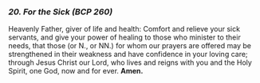 ### _20. For the Sick (BCP 260)_
Heavenly Father, giver of life and health: Comfort and relieve your sick servants, and give your power of healing to those who minister to their needs, that those (or N., or NN.) for whom our prayers are offered may be strengthened in their weakness and have confidence in your loving care; through Jesus Christ our Lord, who lives and reigns with you and the Holy Spirit, one God, now and for ever. **Amen.**
